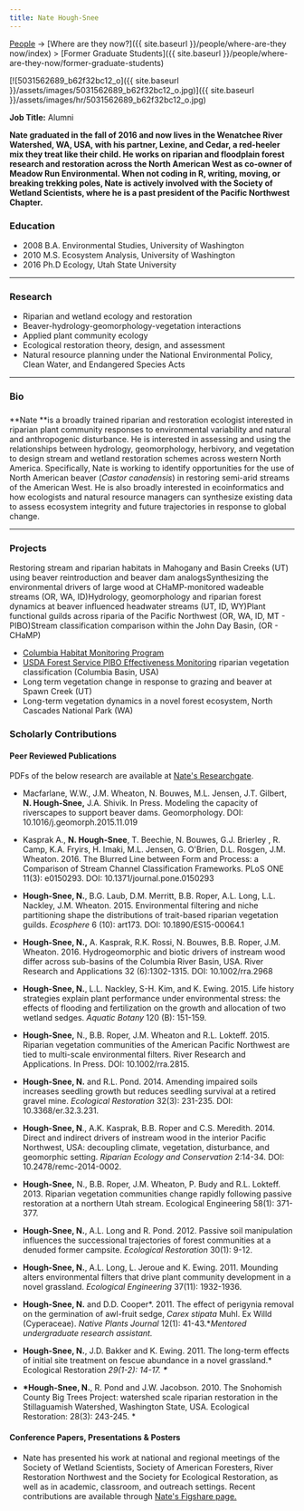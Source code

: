 ```yaml
---
title: Nate Hough-Snee
---
```




[People]({{site.baseurl}}/people/index) -> [Where are they now?]({{ site.baseurl }}/people/where-are-they now/index) > [Former Graduate Students]({{ site.baseurl }}/people/where-are-they-now/former-graduate-students)



[![5031562689_b62f32bc12_o]({{ site.baseurl }}/assets/images/5031562689_b62f32bc12_o.jpg)]({{ site.baseurl }}/assets/images/hr/5031562689_b62f32bc12_o.jpg)

**Job Title:** Alumni

**Nate graduated in the fall of 2016 and now lives in the Wenatchee River Watershed, WA, USA, with his partner, Lexine, and Cedar, a red-heeler mix they treat like their child. He works on riparian and floodplain forest research and restoration across the North American West as co-owner of Meadow Run Environmental. When not coding in R, writing, moving, or breaking trekking poles, Nate is actively involved with the Society of Wetland Scientists, where he is a past president of the Pacific Northwest Chapter.**

### Education

- 2008 B.A. Environmental Studies, University of Washington
- 2010 M.S. Ecosystem Analysis, University of Washington
- 2016 Ph.D Ecology, Utah State University 

------

### Research

- Riparian and wetland ecology and restoration
- Beaver-hydrology-geomorphology-vegetation interactions
- Applied plant community ecology
- Ecological restoration theory, design, and assessment
- Natural resource planning under the National Environmental Policy, Clean Water, and Endangered Species Acts

------

### Bio

### 

**Nate **is a broadly trained riparian and restoration ecologist interested in riparian plant community responses to environmental variability and natural and anthropogenic disturbance. He is interested in assessing and using the relationships between hydrology, geomorphology, herbivory, and vegetation to design stream and wetland restoration schemes across western North America. Specifically, Nate is working to identify opportunities for the use of North American beaver (*Castor canadensis*) in restoring semi-arid streams of the American West. He is also broadly interested in ecoinformatics and how ecologists and natural resource managers can synthesize existing data to assess ecosystem integrity and future trajectories in response to global change.

------

### Projects

Restoring stream and riparian habitats in Mahogany and Basin Creeks (UT) using beaver reintroduction and beaver dam analogsSynthesizing the environmental drivers of large wood at CHaMP-monitored wadeable streams (OR, WA, ID)Hydrology, geomorphology and riparian forest dynamics at beaver influenced headwater streams (UT, ID, WY)Plant functional guilds  across riparia of the Pacific Northwest (OR, WA, ID, MT - PIBO)Stream classification comparison within the John Day Basin, (OR - CHaMP)

- [Columbia Habitat Monitoring Program](http://champmonitoring.org/)
- [USDA Forest Service PIBO Effectiveness Monitoring](http://www.fs.fed.us/biology/fishecology/emp/) riparian vegetation classification (Columbia Basin, USA)
- Long term vegetation change in response to grazing and beaver at Spawn Creek (UT)
- Long-term vegetation dynamics in a novel forest ecosystem, North Cascades National Park (WA)

### Scholarly Contributions

#### Peer Reviewed Publications

PDFs of the below research are available at [Nate's Researchgate](https://www.researchgate.net/profile/Nate_Hough-Snee).

- Macfarlane, W.W., J.M. Wheaton, N. Bouwes, M.L. Jensen, J.T. Gilbert, **N. Hough-Snee,** J.A. Shivik. In Press. Modeling the capacity of riverscapes to support beaver dams. Geomorphology. DOI: 10.1016/j.geomorph.2015.11.019


- Kasprak A., **N. Hough-Snee**, T. Beechie, N. Bouwes, G.J. Brierley , R. Camp, K.A. Fryirs, H. Imaki, M.L. Jensen, G. O'Brien, D.L. Rosgen, J.M. Wheaton. 2016. The Blurred Line between Form and Process: a Comparison of Stream Channel Classification Frameworks. PLoS ONE 11(3): e0150293. DOI: 10.1371/journal.pone.0150293


- **Hough-Snee, N.**, B.G. Laub, D.M. Merritt, B.B. Roper, A.L. Long, L.L. Nackley, J.M. Wheaton. 2015. Environmental filtering and niche partitioning shape the distributions of trait-based riparian vegetation guilds. *Ecosphere* 6 (10): art173. DOI: 10.1890/ES15-00064.1 


- **Hough-Snee, N.,** A. Kasprak, R.K. Rossi, N. Bouwes, B.B. Roper, J.M. Wheaton. 2016. Hydrogeomorphic and biotic drivers of instream wood differ across sub-basins of the Columbia River Basin, USA. River Research and Applications 32 (6):1302-1315. DOI: 10.1002/rra.2968


- **Hough-Snee, N.**, L.L. Nackley, S-H. Kim, and K. Ewing. 2015. Life history strategies explain plant performance under environmental stress: the effects of flooding and fertilization on the growth and allocation of two wetland sedges. *Aquatic Botany* 120 (B): 151-159.


- **Hough-Snee,** N., B.B. Roper, J.M. Wheaton and R.L. Lokteff. 2015. Riparian vegetation communities of the American Pacific Northwest are tied to multi-scale environmental filters. River Research and Applications. In Press. DOI: 10.1002/rra.2815.


- **Hough-Snee, N.** and R.L. Pond. 2014. Amending impaired soils increases seedling growth but reduces seedling survival at a retired gravel mine. *Ecological Restoration* 32(3): 231-235. DOI: 10.3368/er.32.3.231.


- **Hough-Snee, N**., A.K. Kasprak, B.B. Roper and C.S. Meredith. 2014. Direct and indirect drivers of instream wood in the interior Pacific Northwest, USA: decoupling climate, vegetation, disturbance, and geomorphic setting. *Riparian Ecology and Conservation* 2:14-34. DOI: 10.2478/remc-2014-0002.


- **Hough-Snee,** N., B.B. Roper, J.M. Wheaton, P. Budy and R.L. Lokteff. 2013. Riparian vegetation communities change rapidly following passive restoration at a northern Utah stream. Ecological Engineering 58(1): 371-377. 


- **Hough-Snee, N.**, A.L. Long and R. Pond. 2012. Passive soil manipulation influences the successional trajectories of forest communities at a denuded former campsite. *Ecological Restoration* 30(1): 9-12. 
- **Hough-Snee, N.**, A.L. Long, L. Jeroue and K. Ewing. 2011. Mounding alters environmental filters that drive plant community development in a novel grassland. *Ecological Engineering* 37(11): 1932-1936. 
- **Hough-Snee, N.** and D.D. Cooper*. 2011. The effect of perigynia removal on the germination of awl-fruit sedge, *Carex stipata* Muhl. Ex Willd (Cyperaceae). *Native Plants Journal* 12(1): 41-43.**Mentored undergraduate research assistant.*
- **Hough-Snee, N.**, J.D. Bakker and K. Ewing. 2011. The long-term effects of initial site treatment on fescue abundance in a novel grassland.* Ecological Restoration *29(1-2): 14-17. **\****
- **\*Hough-Snee, N.**, R. Pond and J.W. Jacobson. 2010. The Snohomish County Big Trees Project: watershed scale riparian restoration in the Stillaguamish Watershed, Washington State, USA. Ecological Restoration: 28(3): 243-245. *

#### Conference Papers, Presentations & Posters

* Nate has presented his work at national and regional meetings of the Society of Wetland Scientists, Society of American Foresters, River Restoration Northwest and the Society for Ecological Restoration, as well as in academic, classroom, and outreach settings. Recent contributions are available through [Nate's Figshare page.](https://figshare.com/authors/Nate%20Hough-Snee/278232)